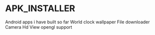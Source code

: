 # APK_INSTALLER
Android apps i have built so far
World clock
wallpaper
File downloader
Camera Hd View opengl support

